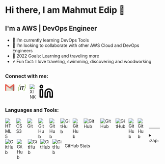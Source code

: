 # Hi there, I am Mahmut Edip 👋

## I'm a AWS | DevOps Engineer

- 🌱 I’m currently learning DevOps Tools
- 👯 I’m looking to collaborate with other AWS Cloud and DevOps Engineers
- 🥅 2022 Goals: Learning and traveling more
- ⚡ Fun fact: I love traveling, swimming, discovering and woodworking

### Connect with me:

[![website](./img/linkedin-light.svg)](https://www.linkedin.com/in/mahmutedipnegiz/)
[<img align="left" alt="MAIL" width="30px" src="./img/gmail.svg" style="padding-right:10px;" />](mailto:mahmutedipnegiz@gmail.com)
[<img align="left" alt="GETIN" width="30px" src="./img/it.jpg" style="padding-right:10px;" />](https://www.get-in-it.de/profil/lochctVRUeMZaPAsWwkmiaB6Faf9BDjI)
[<img align="left" alt="XINK" width="20px" src="https://cdn.worldvectorlogo.com/logos/xing-icon.svg" style="padding-right:10px;" />](https://www.xing.com/profile/MahmutEdip_Negiz2)


### Languages and Tools:

<img align="left" alt="HTML5" width="26px" src="https://cdn.jsdelivr.net/gh/devicons/devicon/icons/html5/html5-original.svg" style="padding-right:10px;" />
<img align="left" alt="CSS3" width="26px" src="https://cdn.jsdelivr.net/gh/devicons/devicon/icons/css3/css3-original.svg" style="padding-right:10px;" />
<img align="left" alt="Git" width="26px" src="https://cdn.jsdelivr.net/gh/devicons/devicon/icons/git/git-original.svg" style="padding-right:10px;" />
<img align="left" alt="GitHub" width="26px" src="https://user-images.githubusercontent.com/3369400/139448065-39a229ba-4b06-434b-bc67-616e2ed80c8f.png" style="padding-right:10px;" />
<img align="left" alt="GitHub" width="26px" src="https://cdn.worldvectorlogo.com/logos/python-5.svg" style="padding-right:10px;" />
<img align="left" alt="GitHub" width="30px" src="https://cdn.worldvectorlogo.com/logos/linux-tux-2.svg" style="padding-right:10px;" />
<img align="left" alt="GitHub" width="26px" src="https://cdn.worldvectorlogo.com/logos/jira-3.svg" style="padding-right:10px;" />
<img align="left" alt="GitHub" width="44px" src="https://cdn.worldvectorlogo.com/logos/aws-2.svg" style="padding-right:10px;" />
<img align="left" alt="GitHub" width="40px" src="https://seeklogo.com/images/D/docker-logo-CF97D0124B-seeklogo.com.png" style="padding-right:10px;" />
<img align="left" alt="GitHub" width="32px" src="https://cdn.worldvectorlogo.com/logos/kubernets.svg" style="padding-right:10px;" />
<img align="left" alt="GitHub" width="20px" src="https://cdn.worldvectorlogo.com/logos/jenkins-1.svg" style="padding-right:10px;" />
<img align="left" alt="GitHub" width="26px" src="https://cdn.worldvectorlogo.com/logos/terraform-enterprise.svg" style="padding-right:10px;" />
<img align="left" alt="GitHub" width="28px" src="https://cdn.worldvectorlogo.com/logos/grafana.svg" style="padding-right:10px;" />
<img align="left" alt="GitHub" width="26px" src="https://cdn.worldvectorlogo.com/logos/ansible.svg" style="padding-right:10px;" />
<img align="left" alt="GitHub" width="30px" src="https://cdn.worldvectorlogo.com/logos/prometheus.svg" style="padding-right:10px;" />
<img align="left" alt="GitHub" width="34px" src="https://editorconfig.org/logos/maven.png" style="padding-right:6px;" />
<img align="left" alt="GitHub" width="30px" src="https://help.sonatype.com/docs/files/331022/34537964/3/1564671303641/NexusRepo_Icon.png" style="padding-right:10px;" />
<br>

---

<details>
  <summary>:zap: GitHub Stats</summary>

  <img align="left" alt="codeSTACKr's GitHub Stats" src="https://github-readme-stats.vercel.app/api?username=medipnegiz&show_icons=true&hide_border=false&title_color=ff652f&icon_color=FFE400&bg_color=09131B&text_color=ffffff&border_color=0c1a25" />

</details>
